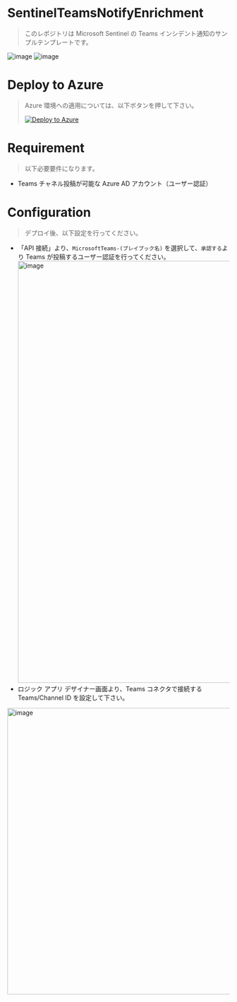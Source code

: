 # SentinelTeamsNotifyEnrichment
> このレポジトリは Microsoft Sentinel の Teams インシデント通知のサンプルテンプレートです。<p>

![image](https://github.com/hisashin0728/SentinelTeamsNotifyEnrichment/assets/55295601/70bcbc7f-6b33-4425-a0c8-7c563c7e72dd)
![image](https://github.com/hisashin0728/SentinelTeamsNotifyEnrichment/assets/55295601/0178e15f-9ec8-496b-9772-6832b42f2d4c)

# Deploy to Azure
> Azure 環境への適用については、以下ボタンを押して下さい。<p>
[![Deploy to Azure](https://aka.ms/deploytoazurebutton)](https://portal.azure.com/#create/Microsoft.Template/uri/https%3A%2F%2Fraw.githubusercontent.com%2Fhisashin0728%2FSentinelTeamsNotifyEnrichment%2Fmain%2FtemplateTeams.json)

# Requirement
> 以下必要要件になります。<p>

- Teams チャネル投稿が可能な Azure AD アカウント（ユーザー認証）

# Configuration
> デプロイ後、以下設定を行ってください。<p>

- 「API 接続」より、``MicrosoftTeams-(プレイブック名)`` を選択して、``承認する``より Teams が投稿するユーザー認証を行ってください。
<img width="956" alt="image" src="https://github.com/hisashin0728/SentinelTeamsNotifyEnrichment/assets/55295601/c7651c51-b799-4167-b783-98f67dcc3613"><BR>
- ロジック アプリ デザイナー画面より、Teams コネクタで接続する Teams/Channel ID を設定して下さい。
<img width="649" alt="image" src="https://github.com/hisashin0728/SentinelTeamsNotifyEnrichment/assets/55295601/83a113d6-00d1-495a-b32b-fa1c75482b26">
